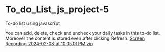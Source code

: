 # To_do_List_js_project-5
To-do list using javascript

You can add, delete, check and uncheck your daily tasks in this to-do list. Moreover the content is stored even after clicking Refresh.
[Screen Recording 2024-02-08 at 10.05.01 PM.zip](https://github.com/Balkaran-Bains/To_do_List_js_project-5/files/14212118/Screen.Recording.2024-02-08.at.10.05.01.PM.zip)

